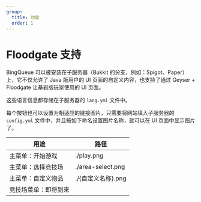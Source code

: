 ```yaml
---
group:
  title: 功能
  order: 1
---
```


# Floodgate 支持

BingQueue 可以被安装在子服务器（Bukkit 的分支，例如：Spigot、Paper）上，它不仅允许了 Java 版用户的 UI 页面的自定义内容，也支持了通过 Geyser + Floodgate 让基岩版玩家使用的 UI 页面。

这些语言信息都存储在子服务器的 `lang.yml` 文件中。

每个按钮也可以设置为相适应的链接图片，只需要将网站填入子服务器的 `config.yml` 文件中，并且按如下命名设置图片名称，就可以在 UI 页面中显示图片了。

| 用途         | 路径                |
|------------|-------------------|
| 主菜单：开始游戏   | ./play.png        |
| 主菜单：选择竞技场  | ./area-select.png |
| 主菜单：自定义物品  | ./{自定义名称}.png     |
| 竞技场菜单：即将到来 |                   |
